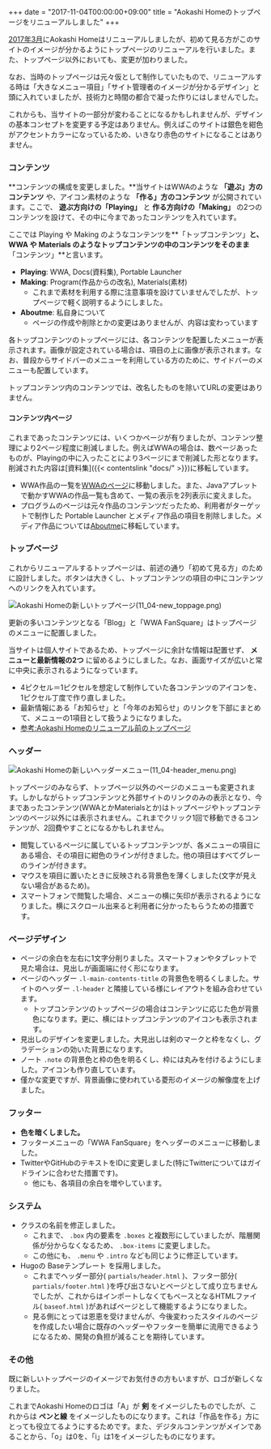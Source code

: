 +++
date = "2017-11-04T00:00:00+09:00"
title = "Aokashi Homeのトップページをリニューアルしました"
+++

[2017年3月](03_28.html)にAokashi Homeはリニューアルしましたが、初めて見る方がこのサイトのイメージが分かるようにトップページのリニューアルを行いました。また、トップページ以外においても、変更が加わりました。

なお、当時のトップページは元々仮として制作していたもので、リニューアルする時は「大きなメニュー項目」「サイト管理者のイメージが分かるデザイン」と頭に入れていましたが、技術力と時間の都合で凝った作りにはしませんでした。

これからも、当サイトの一部分が変わることになるかもしれませんが、デザインの基本コンセプトを変更する予定はありません。例えばこのサイトは銀色を紺色がアクセントカラーになっているため、いきなり赤色のサイトになることはありません。

### コンテンツ
**コンテンツの構成を変更しました。**当サイトはWWAのような **「遊ぶ」方のコンテンツ** や、アイコン素材のような **「作る」方のコンテンツ** が公開されています。ここで、 **遊ぶ方向けの「Playing」** と **作る方向けの「Making」** の2つのコンテンツを設けて、その中に今まであったコンテンツを入れています。

ここでは Playing や Making のようなコンテンツを**「トップコンテンツ」**と、 WWA や Materials のようなトップコンテンツの中のコンテンツをそのまま**「コンテンツ」**と言います。

- **Playing**: WWA, Docs(資料集), Portable Launcher
- **Making**: Program(作品からの改名), Materials(素材)
  - これまで素材を利用する際に注意事項を設けていませんでしたが、トップページで軽く説明するようにしました。
- **Aboutme**: 私自身について
  - ページの作成や削除とかの変更はありませんが、内容は変わっています

各トップコンテンツのトップページには、各コンテンツを配置したメニューが表示されます。画像が設定されている場合は、項目の上に画像が表示されます。なお、普段からサイドバーのメニューを利用している方のために、サイドバーのメニューも配置しています。

トップコンテンツ内のコンテンツでは、改名したものを除いてURLの変更はありません。

#### コンテンツ内ページ
これまであったコンテンツには、いくつかページが有りましたが、コンテンツ整理により2ページ程度に削減しました。例えばWWAの場合は、数ページあったものが、Playingの中に入ったことにより3ページにまで削減した形となります。削減された内容は[資料集]({{< contentslink "docs/" >}})に移転しています。

- WWA作品の一覧を[WWAのページ](/wwa/)に移動しました。また、Javaアプレットで動かすWWAの作品一覧も含めて、一覧の表示を2列表示に変えました。
- プログラムのページは元々作品のコンテンツだったため、利用者がターゲットで制作した Portable Launcher とメディア作品の項目を削除しました。メディア作品については[Aboutme](/aboutme/)に移転しています。

### トップページ
これからリニューアルするトップページは、前述の通り「初めて見る方」のために設計しました。ボタンは大きくし、トップコンテンツの項目の中にコンテンツへのリンクを入れています。

![Aokashi Homeの新しいトップページ(11_04-new_toppage.png)](11_04-new_toppage.png)

更新の多いコンテンツとなる「Blog」と「WWA FanSquare」はトップページのメニューに配置しました。

当サイトは個人サイトであるため、トップページに余計な情報は配置せず、 **メニューと最新情報の2つ** に留めるようにしました。なお、画面サイズが広いと常に中央に表示されるようになっています。

- 4ピクセル＝1ピクセルを想定して制作していた各コンテンツのアイコンを、1ピクセル丁度で作り直しました。
- 最新情報にある「お知らせ」と「今年のお知らせ」のリンクを下部にまとめて、メニューの1項目として扱うようになりました。
- [参考:Aokashi Homeのリニューアル前のトップページ](11_04-old_toppage.png)

### ヘッダー
![Aokashi Homeの新しいヘッダーメニュー(11_04-header_menu.png)](11_04-header_menu.png)

トップページのみならず、トップページ以外のページのメニューも変更されます。しかしながらトップコンテンツと外部サイトのリンクのみの表示となり、今まであったコンテンツ(WWAとかMaterialsとか)はトップページやトップコンテンツのページ以外には表示されません。これまでクリック1回で移動できるコンテンツが、2回費やすことになるかもしれません。

- 閲覧しているページに属しているトップコンテンツが、各メニューの項目にある場合、その項目に紺色のラインが付きました。他の項目はすべてグレーのラインが付きます。
- マウスを項目に置いたときに反映される背景色を薄くしました(文字が見えない場合があるため)。
- スマートフォンで閲覧した場合、メニューの横に矢印が表示されるようになりました。横にスクロール出来ると利用者に分かったもらうための措置です。

### ページデザイン
- ページの余白を左右に1文字分削りました。スマートフォンやタブレットで見た場合は、見出しが画面端に付く形になります。
- ページのヘッダー `.l-main-contents-title` の背景色を明るくしました。サイトのヘッダー `.l-header` と隣接している様にレイアウトを組み合わせています。
  - トップコンテンツのトップページの場合はコンテンツに応じた色が背景色になります。更に、横にはトップコンテンツのアイコンも表示されます。
- 見出しのデザインを変更しました。大見出しは剣のマークと枠をなくし、グラデーションの効いた背景になります。
- ノート `.note` の背景色と枠の色を明るくし、枠には丸みを付けるようにしました。アイコンも作り直しています。
- 僅かな変更ですが、背景画像に使われている菱形のイメージの解像度を上げました。

### フッター
- **色を暗くしました。**
- フッターメニューの「WWA FanSquare」をヘッダーのメニューに移動しました。
- TwitterやGitHubのテキストをIDに変更しました(特にTwitterについてはガイドラインに合わせた措置です)。
  - 他にも、各項目の余白を増やしています。

### システム
- クラスの名前を修正しました。
  - これまで、 `.box` 内の要素を `.boxes` と複数形にしていましたが、階層関係が分からなくなるため、 `.box-items` に変更しました。
  - この他にも、 `.menu` や `.intro` なども同じように修正しています。
- Hugoの Baseテンプレート を採用しました。
  - これまでヘッダー部分( `partials/header.html` )、フッター部分( `partials/footer.html` )を呼び出さないとページとして成り立ちませんでしたが、これからはインポートしなくてもベースとなるHTMLファイル( `baseof.html` )があればページとして機能するようになりました。
  - 見る側にとっては恩恵を受けませんが、今後変わったスタイルのページを作成したい場合に既存のヘッダーやフッターを簡単に流用できるようになるため、開発の負担が減ることを期待しています。

### その他
既に新しいトップページのイメージでお気付きの方もいますが、ロゴが新しくなりました。

これまでAokashi Homeのロゴは「A」が **剣** をイメージしたものでしたが、これからは **ペンと線** をイメージしたものになります。これは「作品を作る」方にとっても役立てるようにするためです。また、デジタルコンテンツがメインであることから、「o」は0を、「i」は1をイメージしたものになります。
